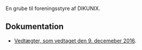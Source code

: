 En grube til foreningsstyre af DIKUNIX.

## Dokumentation

* [Vedtægter, som vedtaget den 9. decemeber 2016](vedtægter/vedtægter-2016-12-09.pdf).
